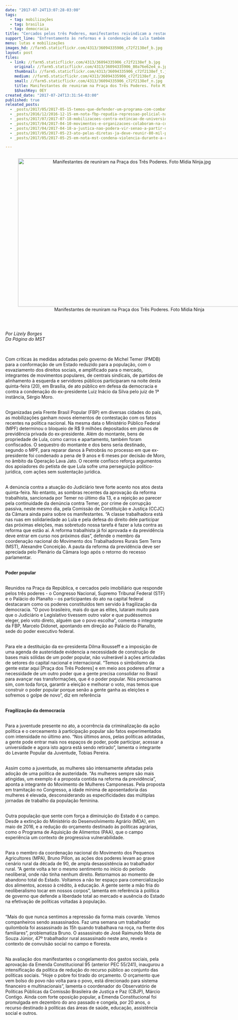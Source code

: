 ```yaml
---
date: "2017-07-24T13:07:28-03:00"
tags:
  - tag: mobilizações
  - tag: brasilia
  - tag: democracia
title: "Cercados pelos três Poderes, manifestantes reivindicam a restauração da democracia\n"
support_line: "Enfrentamento às reformas e à condenação de Lula também foram pautas do ato em Brasília.\n"
menu: lutas e mobilizações
images_hd: //farm5.staticflickr.com/4313/36094335906_c72f2138ef_b.jpg
layout: post
files:
  - link: //farm5.staticflickr.com/4313/36094335906_c72f2138ef_b.jpg
    original: //farm5.staticflickr.com/4313/36094335906_80a76e62e4_o.jpg
    thumbnail: //farm5.staticflickr.com/4313/36094335906_c72f2138ef_t.jpg
    medium: //farm5.staticflickr.com/4313/36094335906_c72f2138ef_z.jpg
    small: //farm5.staticflickr.com/4313/36094335906_c72f2138ef_n.jpg
    title: Manifestantes de reuniram na Praça dos Três Poderes. Foto Mídia Ninja.jpg
    $$hashKey: 0EY
created_date: "2017-07-24T13:31:54-03:00"
published: true
releated_posts:
  - _posts/2017/05/2017-05-15-temos-que-defender-um-programa-com-combate-a-privilegios-reforma-no-judiciario-e-ampliacao-da-democracia-diz-boulos.md
  - _posts/2016/12/2016-12-15-em-nota-fbp-repudia-repressao-policial-na-esplanada.md
  - _posts/2017/07/2017-07-18-mobilizacoes-contra-extincao-de-universidade-federal-no-parana-crescem-em-todo-pais.md
  - _posts/2017/04/2017-04-10-movimentos-e-organizacoes-colaboram-na-construcao-de-plano-de-trabalho-da-comissao-de-direitos-humanos-da-camara.md
  - _posts/2017/04/2017-04-18-a-justica-nao-podera-vir-senao-a-partir-da-terra-para-os-sem-terra.md
  - _posts/2017/05/2017-05-23-ato-pelas-diretas-ja-deve-reunir-80-mil-pessoas-em-brasilia-nesta-quarta-24.md
  - _posts/2017/05/2017-05-25-em-nota-mst-condena-violencia-durante-a-ocupacao-dos-movimentos-populares-em-brasilia.md

---
```

<div style="text-align:center">
<figure class="image" style="display:inline-block"><img alt="Manifestantes de reuniram na Praça dos Três Poderes. Foto Mídia Ninja.jpg" height="466" src="//farm5.staticflickr.com/4313/36094335906_c72f2138ef_b.jpg" width="700" />
<figcaption>Manifestantes de reuniram na Pra&ccedil;a dos Tr&ecirc;s Poderes. Foto M&iacute;dia Ninja</figcaption>
</figure>
</div>

<p>&nbsp;</p>

<p><em>Por Lizely Borges<br />
Da P&aacute;gina do MST</em></p>

<p style="box-sizing: inherit; margin: 0px 0px 11px; font-size: 1.1em; color: rgb(85, 85, 85); font-family: &quot;Exo 2&quot;, Helvetica, Arial, sans-serif;">&nbsp;</p>

<p>Com cr&iacute;ticas &agrave;s medidas adotadas pelo governo de Michel Temer (PMDB) para a conforma&ccedil;&atilde;o de um Estado reduzido para a popula&ccedil;&atilde;o, com o esvaziamento dos direitos sociais, e amplificado para o mercado, integrantes de movimentos populares, de centrais sindicais, de partidos de alinhamento &agrave; esquerda e servidores p&uacute;blicos participaram na noite desta quinta-feira (20), em Bras&iacute;lia, de ato p&uacute;blico em defesa da democracia e contra a condena&ccedil;&atilde;o do ex-presidente Luiz In&aacute;cio da Silva pelo juiz de 1&ordf; inst&acirc;ncia, S&eacute;rgio Moro.</p>

<p><br />
Organizadas pela Frente Brasil Popular (FBP) em diversas cidades do pa&iacute;s, as mobiliza&ccedil;&otilde;es ganham novos elementos de contesta&ccedil;&atilde;o com os fatos recentes na pol&iacute;tica nacional. Na mesma data o Minist&eacute;rio P&uacute;blico Federal (MPF) determinou o bloqueio de R$ 9 milh&otilde;es depositados em planos de previd&ecirc;ncia privada do ex-presidente. Al&eacute;m do montante, bens de propriedade de Lula, como carros e apartamento, tamb&eacute;m foram confiscados. O sequestro do montante e dos bens seria destinado, segundo o MPF, para reparar danos &agrave; Petrobr&aacute;s no processo em que ex-presidente foi condenado a pena de 9 anos e 6 meses por decis&atilde;o de Moro, no &acirc;mbito da Opera&ccedil;&atilde;o Lava Jato. O recente confisco refor&ccedil;a argumentos dos apoiadores do petista de que Lula sofre uma persegui&ccedil;&atilde;o pol&iacute;tico-jur&iacute;dica, com a&ccedil;&otilde;es sem sustenta&ccedil;&atilde;o jur&iacute;dica.&nbsp;</p>

<p><br />
A den&uacute;ncia contra a atua&ccedil;&atilde;o do Judici&aacute;rio teve forte acento nos atos desta quinta-feira. No entanto, as sombras recentes da aprova&ccedil;&atilde;o da reforma trabalhista, sancionada por Temer no &uacute;ltimo dia 13, e a rejei&ccedil;&atilde;o ao parecer pela continuidade da den&uacute;ncia contra Temer, por crime de corrup&ccedil;&atilde;o passiva, neste mesmo dia, pela Comiss&atilde;o de Constitui&ccedil;&atilde;o e Justi&ccedil;a (CCJC) da C&acirc;mara ainda paira sobre os manifestantes. &ldquo;A classe trabalhadora est&aacute; nas ruas em solidariedade ao Lula e pela defesa do direito dele participar das pr&oacute;ximas elei&ccedil;&otilde;es, mas sobretudo nossa tarefa &eacute; fazer a luta contra as reforma que est&atilde;o a&iacute;. A reforma trabalhista j&aacute; foi aprovada e da previd&ecirc;ncia deve entrar em curso nos pr&oacute;ximos dias&rdquo;, defende o membro da coordena&ccedil;&atilde;o nacional do Movimento dos Trabalhadores Rurais Sem Terra (MST), Alexandre Concei&ccedil;&atilde;o. A pauta da reforma da previd&ecirc;ncia deve ser apreciada pelo Plen&aacute;rio da C&acirc;mara logo ap&oacute;s o retorno do recesso parlamentar.&nbsp;</p>

<p><br />
<strong>Poder popular</strong></p>

<p><br />
Reunidos na Pra&ccedil;a da Rep&uacute;blica, e cercados pelo imobili&aacute;rio que responde pelos tr&ecirc;s poderes - o Congresso Nacional, Supremo Tribunal Federal (STF) e o Pal&aacute;cio do Planalto &ndash; os participantes do ato na capital federal destacaram como os poderes constitu&iacute;dos tem servido &agrave; fragiliza&ccedil;&atilde;o da democracia. &ldquo;O povo brasileiro, mais do que as elites, lutaram muito para que o Judici&aacute;rio e Legislativo tivessem outro valor e que pud&eacute;ssemos eleger, pelo voto direto, algu&eacute;m que o povo escolha&rdquo;, comenta o integrante da FBP, Marcelo Didonet, apontando em dire&ccedil;&atilde;o ao Pal&aacute;cio do Planalto, sede do poder executivo federal.</p>

<p><br />
Para ele a destitui&ccedil;&atilde;o da ex-presidenta Dilma Rousseff e a imposi&ccedil;&atilde;o de uma agenda de austeridade evidencia a necessidade de constru&ccedil;&atilde;o de bases mais s&oacute;lidas de um poder popular, n&atilde;o vulner&aacute;vel &agrave; a&ccedil;&otilde;es articuladas de setores do capital nacional e internacional. &ldquo;Temos o simbolismo da gente estar aqui [Pra&ccedil;a dos Tr&ecirc;s Poderes] e em meio aos poderes afirmar a necessidade de um outro poder que a gente precisa consolidar no Brasil para avan&ccedil;ar nas transforma&ccedil;&otilde;es, que &eacute; o poder popular. N&oacute;s precisamos sim, com toda for&ccedil;a, garantir a elei&ccedil;&atilde;o e melhorar o voto, mas temos que construir o poder popular porque sen&atilde;o a gente ganha as elei&ccedil;&otilde;es e sofremos o golpe de novo&rdquo;, diz em refer&ecirc;ncia</p>

<p><br />
<strong>Fragiliza&ccedil;&atilde;o da democracia</strong></p>

<p><br />
Para a juventude presente no ato, a ocorr&ecirc;ncia da criminaliza&ccedil;&atilde;o da a&ccedil;&atilde;o pol&iacute;tica e o cerceamento &agrave; participa&ccedil;&atilde;o popular s&atilde;o fatos experimentados com intensidade no &uacute;ltimo ano. &ldquo;Nos &uacute;ltimos anos, pelas pol&iacute;ticas adotadas, a gente pode entrar mais nos espa&ccedil;os de poder, pode participar, acessar a universidade e agora isto agora est&aacute; sendo retirado&rdquo;, lamenta o integrante do Levante Popular da Juventude, Tobias Pereira.&nbsp;</p>

<p><br />
Assim como a juventude, as mulheres s&atilde;o intensamente afetadas pela ado&ccedil;&atilde;o de uma pol&iacute;tica de austeridade. &ldquo;As mulheres sempre s&atilde;o mais atingidas, um exemplo &eacute; a proposta contida na reforma da previd&ecirc;ncia&rdquo;, aponta a integrante do Movimento de Mulheres Camponesas. Pela proposta em tramita&ccedil;&atilde;o no Congresso, a idade m&iacute;nima de aposentadoria das mulheres &eacute; elevada, desconsiderando as especificidades das m&uacute;ltiplas jornadas de trabalho da popula&ccedil;&atilde;o feminina.&nbsp;</p>

<p><br />
Outra popula&ccedil;&atilde;o que sente com for&ccedil;a a diminui&ccedil;&atilde;o do Estado &eacute; o campo. Desde a extin&ccedil;&atilde;o do Minist&eacute;rio do Desenvolvimento Agr&aacute;rio (MDA), em maio de 2016, e a redu&ccedil;&atilde;o do or&ccedil;amento destinado &agrave;s pol&iacute;ticas agr&aacute;rias, como o Programa de Aquisi&ccedil;&atilde;o de Alimentos (PAA), que o campo experi&ecirc;ncia um contexto de progressiva vulnerabilidade.</p>

<p><br />
Para o membro da coordena&ccedil;&atilde;o nacional do Movimento dos Pequenos Agricultores (MPA), Bruno Pillon, as a&ccedil;&otilde;es dos poderes levam ao grave cen&aacute;rio rural da d&eacute;cada de 90, de ampla desassist&ecirc;ncia ao trabalhador rural. &ldquo;A gente volta a ter o mesmo sentimento no in&iacute;cio do per&iacute;odo neoliberal, onde n&atilde;o tinha nenhum direito. Retornamos ao momento de abandono total do Estado. Voltamos a n&atilde;o ter espa&ccedil;o para comercializa&ccedil;&atilde;o dos alimentos, acesso &agrave; cr&eacute;dito, &agrave; educa&ccedil;&atilde;o. A gente sente a m&atilde;o fria do neoliberalismo tocar em nossos corpos&rdquo;, lamenta em refer&ecirc;ncia &agrave; pol&iacute;tica de governo que defende a liberdade total ao mercado e aus&ecirc;ncia do Estado na efetiva&ccedil;&atilde;o de pol&iacute;ticas voltadas &agrave; popula&ccedil;&atilde;o.</p>

<p><br />
&ldquo;Mais do que nunca sentimos a repress&atilde;o da forma mais covarde. Vemos companheiros sendo assassinados. Faz uma semana um trabalhador quilombola foi assassinado &agrave;s 15h quando trabalhava na ro&ccedil;a, na frente dos familiares&rdquo;, problematiza Bruno. O assassinato de Jos&eacute; Raimundo Mota de Souza J&uacute;nior, 47&ordm; trabalhador rural assassinado neste ano, revela o contexto de convuls&atilde;o social no campo e floresta.</p>

<p><br />
Na avalia&ccedil;&atilde;o dos manifestantes o congelamento dos gastos sociais, pela aprova&ccedil;&atilde;o da Emenda Constitucional 95 (anterior PEC 55/241), inaugurou a intensifica&ccedil;&atilde;o da pol&iacute;tica de redu&ccedil;&atilde;o do recurso p&uacute;blico ao conjunto das pol&iacute;ticas sociais. &ldquo;Hoje o pobre foi tirado do or&ccedil;amento. O or&ccedil;amento que vem bolso do povo n&atilde;o volta para o povo, est&aacute; direcionado para sistema financeiro e multinacionais&rdquo;, lamenta o coordenador do Observat&oacute;rio de Pol&iacute;ticas P&uacute;blicas da Comiss&atilde;o Brasileira de Justi&ccedil;a e Paz (CBJP), M&aacute;rcio Contigo. Ainda com forte oposi&ccedil;&atilde;o popular, a Emenda Constitucional foi promulgada em dezembro do ano passado e congela, por 20 anos, o recurso destinado &agrave; pol&iacute;ticas das &aacute;reas de sa&uacute;de, educa&ccedil;&atilde;o, assist&ecirc;ncia social e outros.</p>

